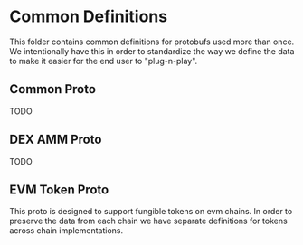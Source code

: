 # Common Definitions

This folder contains common definitions for protobufs used more than once. We intentionally have this in order to standardize the way we define the data to make it easier for the end user to "plug-n-play".

## Common Proto

TODO

## DEX AMM Proto

TODO

##  EVM Token Proto

This proto is designed to support fungible tokens on evm chains. In order to preserve the data from each chain we have separate definitions for tokens across chain implementations.
